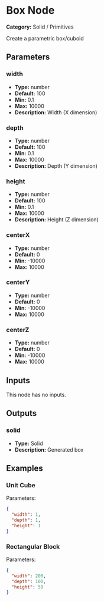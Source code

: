 
# Box Node

**Category:** Solid / Primitives

Create a parametric box/cuboid

## Parameters


### width
- **Type:** number
- **Default:** 100
- **Min:** 0.1
- **Max:** 10000
- **Description:** Width (X dimension)


### depth
- **Type:** number
- **Default:** 100
- **Min:** 0.1
- **Max:** 10000
- **Description:** Depth (Y dimension)


### height
- **Type:** number
- **Default:** 100
- **Min:** 0.1
- **Max:** 10000
- **Description:** Height (Z dimension)


### centerX
- **Type:** number
- **Default:** 0
- **Min:** -10000
- **Max:** 10000



### centerY
- **Type:** number
- **Default:** 0
- **Min:** -10000
- **Max:** 10000



### centerZ
- **Type:** number
- **Default:** 0
- **Min:** -10000
- **Max:** 10000



## Inputs

This node has no inputs.

## Outputs


### solid
- **Type:** Solid
- **Description:** Generated box



## Examples


### Unit Cube


Parameters:
```json
{
  "width": 1,
  "depth": 1,
  "height": 1
}
```


### Rectangular Block


Parameters:
```json
{
  "width": 200,
  "depth": 100,
  "height": 50
}
```


